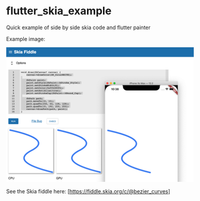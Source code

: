 # flutter_skia_example

Quick example of side by side skia code and flutter painter

Example image:

![Example of what is produced](example.png?raw=true)

See the Skia fiddle here:
[https://fiddle.skia.org/c/@bezier_curves]